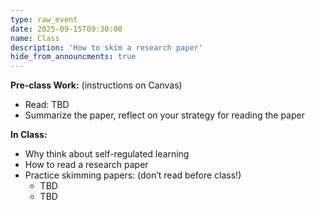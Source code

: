 ```yaml
---
type: raw_event
date: 2025-09-15T09:30:00
name: Class
description: 'How to skim a research paper'
hide_from_announcments: true
---
```


**Pre-class Work:** (instructions on Canvas)
* Read: TBD
* Summarize the paper, reflect on your strategy for reading the paper

**In Class:** 
* Why think about self-regulated learning
* How to read a research paper
* Practice skimming papers: (don’t read before class!)
  * TBD
  * TBD